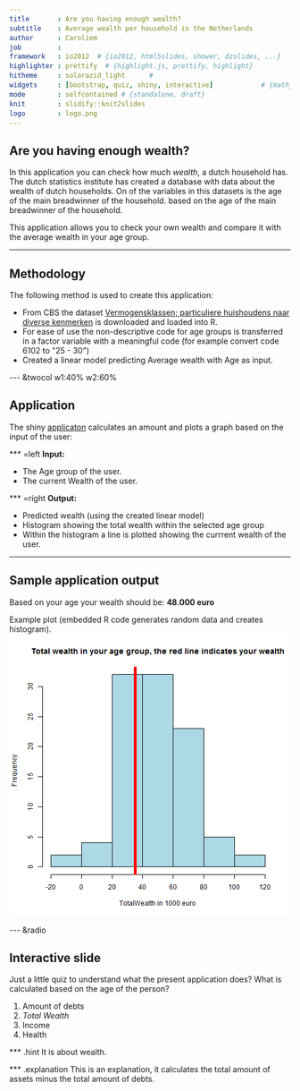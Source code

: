 ```yaml
---
title       : Are you having enough wealth?
subtitle    : Average wealth per household in the Netherlands
author      : Caroliem
job         : 
framework   : io2012  # {io2012, html5slides, shower, dzslides, ...}
highlighter : prettify  # {highlight.js, prettify, highlight}
hitheme     : solorazid_light      # 
widgets     : [bootstrap, quiz, shiny, interactive]            # {mathjax, quiz, bootstrap, shiny, interactive}
mode        : selfcontained # {standalone, draft}
knit        : slidify::knit2slides
logo        : logo.png
--- 
```


## Are you having enough wealth?

In this application you can check how much *wealth*, a dutch household has. 
The dutch statistics institute has created a database with data about the wealth of dutch households.
On of the variables in this datasets is the age of the main breadwinner of the household.
based on the age of the main breadwinner of the household.

This application allows you to check your own wealth and compare it with the average wealth in your age group.

---
## Methodology

The following method is used to create this application:

- From CBS the dataset [Vermogensklassen; particuliere huishoudens naar diverse kenmerken](Http://www.cbs.nl) is downloaded and loaded into R.
- For ease of use the non-descriptive code for age groups is transferred in a factor variable with a meaningful code (for example convert code 6102 to "25 - 30")
- Created a linear model predicting Average wealth with Age as input.

--- &twocol w1:40% w2:60%
## Application
The shiny [applicaton](https://caroliem.shinyapps.io/Shiny/) calculates an amount and plots a graph based on the input of the user:
 
*** =left
**Input:**

- The Age group of the user. 
- The current Wealth of the user.

*** =right
**Output:**
 
- Predicted wealth (using the created linear model)
- Histogram showing the total wealth within the selected age group
- Within the histogram a line is plotted showing the currrent wealth of the user. 

---  
## Sample application output
Based on your age your wealth should be: **48.000 euro**

Example plot (embedded R code generates random data and creates histogram).
![plot of chunk unnamed-chunk-1](assets/fig/unnamed-chunk-1-1.png) 

--- &radio
## Interactive slide

Just a little quiz to understand what the present application does?
What is calculated based on the age of the person?

1. Amount of debts
2. _Total Wealth_
3. Income
4. Health

*** .hint
It is about wealth.

*** .explanation
This is an explanation, it calculates the total amount of assets minus the total amount of debts.


